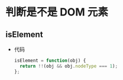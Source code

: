 # 判断是不是 DOM 元素

## isElement

+ 代码

    ```js
    isElement = function(obj) {
      return !!(obj && obj.nodeType === 1);
    };
    ```
